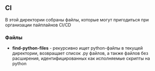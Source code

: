 CI
--

В этой директории собраны файлы, которые могут пригодиться при организации пайплайнов CI/CD

### Файлы

  * **find-python-files** - рекурсивно ищет python-файлы в текущей директории, возвращает список .py файлов, а также файлов без расширения, идентифицированных как исполняемые скрипты на python
